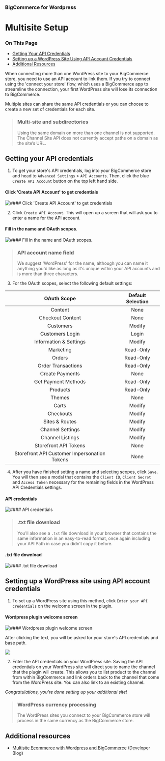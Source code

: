 <div><h3 class="sub-docs-type" id="bigcommerce-for-wordpress">BigCommerce for Wordpress</h3>

# Multisite Setup

<div class="otp" id="no-index">

### On This Page
- [Getting Your API Credentials](#getting-your-api-credentials)
- [Setting up a WordPress Site Using API Account Credentials](#setting-up-a-wordpress-site-using-api-account-credentials)
- [Additional Resources](#additional-resources)

</div>

When connecting more than one WordPress site to your BigCommerce store, you need to use an API account to link them. If you try to connect using the 'connect your store' flow, which uses a BigCommerce app to streamline the connection, your first WordPress site will lose its connection to BigCommerce.

Multiple sites can share the same API credentials or you can choose to create a new set of credentials for each site.

<div class="HubBlock--callout">
<div class="CalloutBlock--">
<div class="HubBlock-content">

<!-- theme:  -->

>### Multi-site and subdirectories
> Using the same domain on more than one channel is not supported. The Channel Site API does not currently accept paths on a domain as the site’s URL.

</div>
</div>
</div>

## Getting your API credentials

1. To get your store's API credentials, log into your BigCommerce store and head to `Advanced Settings` > `API Accounts`. Then, click the blue `Create API Account` button on the top left hand side.

<!--
    title: #### Click 'Create API Account' to get credentials

    data: //s3.amazonaws.com/user-content.stoplight.io/6116/1544044020003
-->

#### Click 'Create API Account' to get credentials
![#### Click 'Create API Account' to get credentials
](//s3.amazonaws.com/user-content.stoplight.io/6116/1544044020003 "#### Click 'Create API Account' to get credentials
")

2. Click `Create API Account`. This will open up a screen that will ask you to enter a name for the API account.

#### Fill in the name and OAuth scopes.
![#### Fill in the name and OAuth scopes.
](//s3.amazonaws.com/user-content.stoplight.io/6116/1544044197137 "#### Fill in the name and OAuth scopes.
")

<div class="HubBlock--callout">
<div class="CalloutBlock--">
<div class="HubBlock-content">

>### API account name field
> We suggest 'WordPress' for the name, although you can name it anything you'd like as long as it's unique within your API accounts and is more than three characters.

</div>
</div>
</div>

3. For the OAuth scopes, select the following default settings:

**OAuth Scope**|**Default Selection**
:-----:|:-----:
Content|None
Checkout Content|None
Customers|Modify
Customers Login|Login
Information & Settings|Modify
Marketing|Read-Only
Orders|Read-Only
Order Transactions|Read-Only
Create Payments|None
Get Payment Methods|Read-Only
Products|Read-Only
Themes|None
Carts|Modify
Checkouts|Modify
Sites & Routes|Modify
Channel Settings|Modify
Channel Listings|Modify
Storefront API Tokens|None
Storefront API Customer Impersonation Tokens|None

4. After you have finished setting a name and selecting scopes, click `Save`. You will then see a modal that contains the `Client ID`, `Client Secret` and `Access Token` necessary for the remaining fields in the WordPress API Credentials settings.

<!--
    title: #### API credentials

    data: //s3.amazonaws.com/user-content.stoplight.io/6116/1544044553372
-->

#### API credentials
![#### API credentials
](//s3.amazonaws.com/user-content.stoplight.io/6116/1544044553372 "#### API credentials
")

<div class="HubBlock--callout">
<div class="CalloutBlock--">
<div class="HubBlock-content">
    
<!-- theme:  -->

>### .txt file download
> You'll also see a `.txt` file download in your browser that contains the same information in an easy-to-read format, once again including your API Path in case you didn't copy it before.

</div>
</div>
</div>

<!--
    title: #### .txt file download

    data: //s3.amazonaws.com/user-content.stoplight.io/6116/1544044589538
-->

#### .txt file download
![#### .txt file download
](//s3.amazonaws.com/user-content.stoplight.io/6116/1544044589538 "#### .txt file download
")

## Setting up a WordPress site using API account credentials

1. To set up a WordPress site using this method, click `Enter your API credentials` on the welcome screen in the plugin. 

<!--
    title: #### Wordpress plugin welcome screen

    data: //s3.amazonaws.com/user-content.stoplight.io/6116/1544043727239
-->

#### Wordpress plugin welcome screen
![#### Wordpress plugin welcome screen
](//s3.amazonaws.com/user-content.stoplight.io/6116/1544043727239 "#### Wordpress plugin welcome screen
")

After clicking the text, you will be asked for your store's API credentials and base path.

<!--
    title: 
    data: //s3.amazonaws.com/user-content.stoplight.io/6116/1544043952871
-->

![](//s3.amazonaws.com/user-content.stoplight.io/6116/1544043952871 "")

2. Enter the API credentials on your WordPress site. Saving the API credentials on your WordPress site will direct you to name the channel that the plugin will create. This allows you to list product to the channel from within BigCommerce and link orders back to the channel that come from the WordPress site. You can also link to an existing channel.

_Congratulations, you're done setting up your additional site!_ 

<div class="HubBlock--callout">
<div class="CalloutBlock--">
<div class="HubBlock-content">
    
<!-- theme:  -->

>### WordPress currency processing
> The WordPress sites you connect to your BigCommerce store will process in the same currency as the BigCommerce store.

</div>
</div>
</div>

## Additional resources

* [Multisite Ecommerce with Wordpress and BigCommerce](https://medium.com/bigcommerce-developer-blog/multi-site-ecommerce-with-wordpress-and-bigcommerce-40dee194f8a) (Developer Blog)
